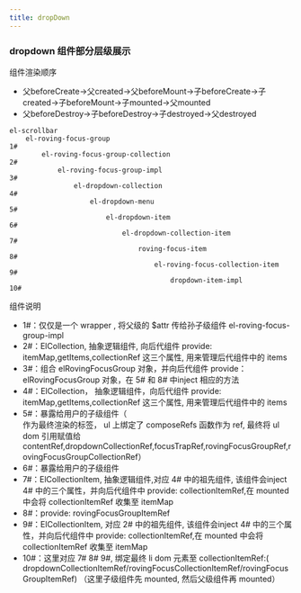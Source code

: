 ```yaml
---
title: dropDown
---
```


### dropdown 组件部分层级展示

组件渲染顺序

- 父beforeCreate->父created->父beforeMount->子beforeCreate->子created->子beforeMount->子mounted->父mounted
- 父beforeDestroy->子beforeDestroy->子destroyed->父destroyed

```text
el-scrollbar
    el-roving-focus-group                                                1#
        el-roving-focus-group-collection                                 2#
            el-roving-focus-group-impl                                   3#
                el-dropdown-collection                                   4#
                    el-dropdown-menu                                     5#
                        el-dropdown-item                                 6#
                            el-dropdown-collection-item                  7#
                                roving-focus-item                        8#
                                    el-roving-focus-collection-item      9#
                                        dropdown-item-impl               10#
```

组件说明

- 1#：仅仅是一个 wrapper , 将父级的 $attr 传给孙子级组件 el-roving-focus-group-impl
- 2#：ElCollection, 抽象逻辑组件, 向后代组件 provide: itemMap,getItems,collectionRef 这三个属性, 用来管理后代组件中的 items
- 3#：组合 elRovingFocusGroup 对象，并向后代组件 provide：elRovingFocusGroup 对象，在 5# 和 8# 中inject 相应的方法
- 4#：ElCollection， 抽象逻辑组件，向后代组件 provide: itemMap,getItems,collectionRef 这三个属性, 用来管理后代组件中的 items
- 5#：暴露给用户的子级组件（<ul></ul> 作为最终渲染的标签， ul 上绑定了 composeRefs 函数作为 ref, 最终将 ul dom 引用赋值给
  contentRef,dropdownCollectionRef,focusTrapRef,rovingFocusGroupRef,rovingFocusGroupCollectionRef）
- 6#：暴露给用户的子级组件
- 7#：ElCollectionItem, 抽象逻辑组件,对应 4# 中的祖先组件, 该组件会inject 4# 中的三个属性，并向后代组件中 provide: collectionItemRef,在 mounted 中会将
  collectionItemRef 收集至 itemMap
- 8#：provide: rovingFocusGroupItemRef
- 9#：ElCollectionItem, 对应 2# 中的祖先组件, 该组件会inject 4# 中的三个属性，并向后代组件中 provide: collectionItemRef,在 mounted 中会将
  collectionItemRef 收集至 itemMap
- 10#：这里对应 7# 8# 9#, 绑定最终 li dom 元素至 collectionItemRef:(
  dropdownCollectionItemRef/rovingFocusCollectionItemRef/rovingFocusGroupItemRef) （这里子级组件先 mounted, 然后父级组件再 mounted）
